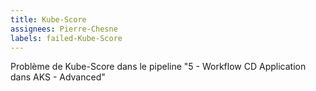```yaml
---
title: Kube-Score
assignees: Pierre-Chesne
labels: failed-Kube-Score
---
```

Problème de Kube-Score dans le pipeline "5 - Workflow CD Application dans AKS - Advanced"
